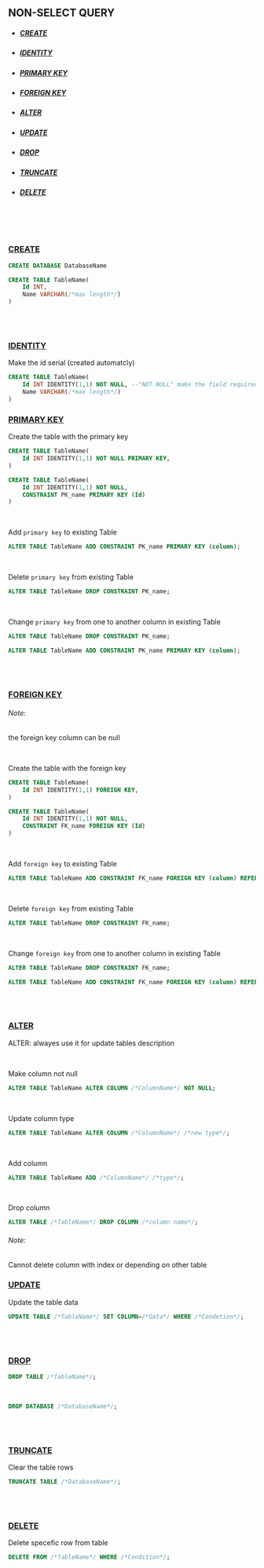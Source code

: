 
## NON-SELECT QUERY
*  ##### [CREATE](#create)
*  ##### [IDENTITY](#identity)
*  ##### [PRIMARY KEY](#primarykey)
*  ##### [FOREIGN KEY](#foreignkey)
*  ##### [ALTER](#alter)
*  ##### [UPDATE](#update)
*  ##### [DROP](#indexs)
*  ##### [TRUNCATE](#trancate)
*  ##### [DELETE](#delete)

<br><br><br>

### [CREATE](#create)

```sql
CREATE DATABASE DatabaseName
```

```sql
CREATE TABLE TableName(
    Id INT,
    Name VARCHAR(/*max length*/)
)
```

<br><br>

### [IDENTITY](#identity)
Make the id serial (created automatcly)

```sql
CREATE TABLE TableName(
    Id INT IDENTITY(1,1) NOT NULL, --"NOT NULL" make the field required
    Name VARCHAR(/*max length*/)
)
```

### [PRIMARY KEY](#primarykey)

Create the table with the primary key
```sql
CREATE TABLE TableName(
    Id INT IDENTITY(1,1) NOT NULL PRIMARY KEY,
)
```
```sql
CREATE TABLE TableName(
    Id INT IDENTITY(1,1) NOT NULL,
    CONSTRAINT PK_name PRIMARY KEY (Id)
)
```

<br>

Add `primary key` to existing Table
```sql
ALTER TABLE TableName ADD CONSTRAINT PK_name PRIMARY KEY (column); 
```

<br>

Delete `primary key` from existing Table
```sql
ALTER TABLE TableName DROP CONSTRAINT PK_name; 
```

<br>

Change `primary key` from one to another column in existing Table

```sql
ALTER TABLE TableName DROP CONSTRAINT PK_name; 
```
```sql
ALTER TABLE TableName ADD CONSTRAINT PK_name PRIMARY KEY (column); 
```


<br><br>

### [FOREIGN KEY](#foreignkey)

###### Note:
the foreign key column can be null 

<br>

Create the table with the foreign key
```sql
CREATE TABLE TableName(
    Id INT IDENTITY(1,1) FOREIGN KEY,
)
```
```sql
CREATE TABLE TableName(
    Id INT IDENTITY(1,1) NOT NULL,
    CONSTRAINT FK_name FOREIGN KEY (Id)
)
```

<br>

Add `foreign key` to existing Table
```sql
ALTER TABLE TableName ADD CONSTRAINT FK_name FOREIGN KEY (column) REFERENCES TAB_Name (Col name); 
```

<br>

Delete `foreign key` from existing Table
```sql
ALTER TABLE TableName DROP CONSTRAINT FK_name; 
```

<br>

Change `foreign key` from one to another column in existing Table

```sql
ALTER TABLE TableName DROP CONSTRAINT FK_name; 
```
```sql
ALTER TABLE TableName ADD CONSTRAINT FK_name FOREIGN KEY (column) REFERENCES TAB_Name (Col name);
```

<br><br>

### [ALTER](#alter)

ALTER: alwayes use it for update tables description

<br>

Make column not null
```sql
ALTER TABLE TableName ALTER COLUMN /*ColumnName*/ NOT NULL;
```
<br>

Update column type
```sql
ALTER TABLE TableName ALTER COLUMN /*ColumnName*/ /*new type*/;
```
<br>

Add column
```sql
ALTER TABLE TableName ADD /*ColumnName*/ /*type*/;
```

<br>

Drop column
```sql
ALTER TABLE /*TableName*/ DROP COLUMN /*column name*/; 
```
###### Note:
Cannot delete column with index or depending on other table

### [UPDATE](#update)

Update the table data
```sql
UPDATE TABLE /*TableName*/ SET COLUMN=/*Data*/ WHERE /*Condetion*/; 
```

<br><br>

### [DROP](#indexs)

```sql
DROP TABLE /*TableName*/; 
```
<br>

```sql
DROP DATABASE /*DatabaseName*/; 
```
<br><br>

### [TRUNCATE](#trancate)
Clear the table rows
```sql
TRUNCATE TABLE /*DatabaseName*/; 
```

<br><br>

### [DELETE](#delete)

Delete specefic row from table
```sql
DELETE FROM /*TableName*/ WHERE /*Condition*/;
```
